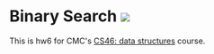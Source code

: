 # Binary Search ![](https://api.travis-ci.com/peter-dimitrov/binary_search.svg?branch=master)

This is hw6 for CMC's [CS46: data structures](https://github.com/mikeizbicki/cmc-csci046) course.
